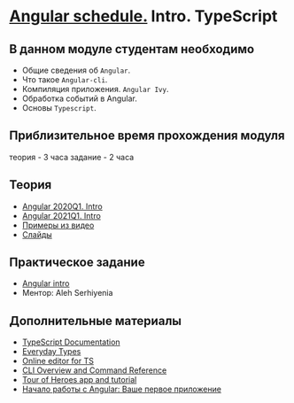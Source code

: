 # [Angular schedule.](../../README-RU.md) Intro. TypeScript

## В данном модуле студентам необходимо

- Общие сведения об `Angular`.
- Что такое `Angular-cli`.
- Компиляция приложения. `Angular Ivy`.
- Обработка событий в Angular.
- Основы `Typescript`.

## Приблизительное время прохождения модуля

теория - 3 часа
задание - 2 часа

## Теория

- [Angular 2020Q1. Intro](https://youtu.be/HoUq9xyfCAk)
- [Angular 2021Q1. Intro](https://youtu.be/VeDh-lBCgh0)
- [Примеры из видео](https://github.com/Pulya10c/angular-lectures-2021/tree/master/ts-intro/src)
- [Слайды](https://slides.com/alehserhyienia/angular-intro-typescript)

## Практическое задание

- [Angular intro](https://github.com/rolling-scopes-school/tasks/blob/master/tasks/angular/intro.md)
- Ментор: Aleh Serhiyenia

## Дополнительные материалы

- [TypeScript Documentation](https://www.typescriptlang.org/docs/home.html)
- [Everyday Types](https://www.typescriptlang.org/docs/handbook/2/everyday-types.html)
- [Online editor for TS](https://www.typescriptlang.org/play/index.html)
- [CLI Overview and Command Reference](https://cli.angular.io/)
- [Tour of Heroes app and tutorial](https://angular.io/tutorial)
- [Начало работы с Angular: Ваше первое приложение](https://angular24.ru/start)
